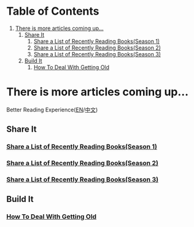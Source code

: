 
# Table of Contents

1.  [There is more articles coming up&#x2026;](#org2e33999)
    1.  [Share It](#orgbc98804)
        1.  [Share a List of Recently Reading Books(Season 1)](#orgc6c022b)
        2.  [Share a List of Recently Reading Books(Season 2)](#orgf55c2e1)
        3.  [Share a List of Recently Reading Books(Season 3)](#orga13b7de)
    2.  [Build It](#orgba34e74)
        1.  [How To Deal With Getting Old](#org777e726)


<a id="org2e33999"></a>

# There is more articles coming up&#x2026;

Better Reading Experience([EN](https://tiglapiles.github.io/article/)/[中文](https://tiglapiles.github.io/article/src/README.zh.html))


<a id="orgbc98804"></a>

## Share It


<a id="orgc6c022b"></a>

### [Share a List of Recently Reading Books(Season 1)](./src/share_it/recent_reading.en.md)


<a id="orgf55c2e1"></a>

### [Share a List of Recently Reading Books(Season 2)](./src/share_it/recent_reading2.en.md)


<a id="orga13b7de"></a>

### [Share a List of Recently Reading Books(Season 3)](./src/share_it/recent_reading3.en.md)


<a id="orgba34e74"></a>

## Build It


<a id="org777e726"></a>

### [How To Deal With Getting Old](./src/how_face_midnight.md)

